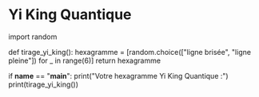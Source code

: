 # Yi King Quantique
import random

def tirage_yi_king():
    hexagramme = [random.choice(["ligne brisée", "ligne pleine"]) for _ in range(6)]
    return hexagramme

if __name__ == "__main__":
    print("Votre hexagramme Yi King Quantique :")
    print(tirage_yi_king())